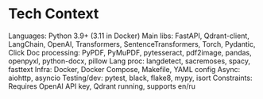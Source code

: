 # Tech Context

Languages: Python 3.9+ (3.11 in Docker)
Main libs: FastAPI, Qdrant-client, LangChain, OpenAI, Transformers, SentenceTransformers, Torch, Pydantic, Click
Doc processing: PyPDF, PyMuPDF, pytesseract, pdf2image, pandas, openpyxl, python-docx, pillow
Lang proc: langdetect, sacremoses, spacy, fasttext
Infra: Docker, Docker Compose, Makefile, YAML config
Async: aiohttp, asyncio
Testing/dev: pytest, black, flake8, mypy, isort
Constraints: Requires OpenAI API key, Qdrant running, supports en/ru 